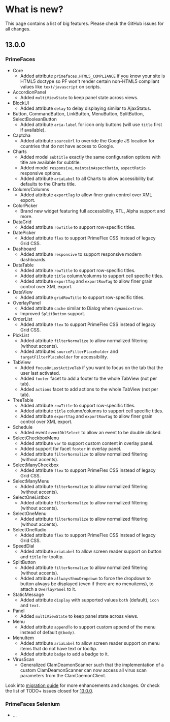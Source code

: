 # What is new?

This page contains a list of big features. Please check the GitHub issues for all changes.

## 13.0.0

### PrimeFaces

* Core
    * Added attribute `primefaces.HTML5_COMPLIANCE` if you know your site is HTML5 doctype so PF won't render certain non-HTML5 compliant values like `text/javascript` on scripts.
* AccordionPanel
    * Added `multiViewState` to keep panel state across views.
* BlockUI
    * Added attribute `delay` to delay displaying similar to AjaxStatus.
* Button, CommandButton, LinkButton, MenuButton, SplitButton, SelectBooleanButton
    * Added attribute `aria-label` for icon only buttons (will use `title` first if available).
* Captcha
    * Added attribute `sourceUrl` to override the Google JS location for countries that do not have access to Google.
* Charts
    * Added model `subtitle` exactly the same configuration options with title are available for subtitle.
    * Added model `responsive`, `maintainAspectRatio`, `aspectRatio` responsive options.
    * Added attribute `ariaLabel` to all Charts to allow accessibility but defaults to the Charts title.
* Column/Columns
    * Added attribute `exportTag` to allow finer grain control over XML export.
* ColorPicker
    * Brand new widget featuring full accessibility, RTL, Alpha support and more.
* DataGrid
    * Added attribute `rowTitle` to support row-specific titles.
* DatePicker
    * Added attribute `flex` to support PrimeFlex CSS instead of legacy Grid CSS.
* Dashboard
    * Added attribute `responsive` to support responsive modern dashboards.
* DataTable
    * Added attribute `rowTitle` to support row-specific titles.
    * Added attribute `title` column/columns to support cell specific titles.
    * Added attribute `exportTag` and `exportRowTag` to allow finer grain control over XML export.
* DataView
    * Added attribute `gridRowTitle` to support row-specific titles.
* OverlayPanel
    * Added attribute `cache` similar to Dialog when `dynamic=true`.
    * Improved `SplitButton` support.
* OrderList
    * Added attribute `flex` to support PrimeFlex CSS instead of legacy Grid CSS.
* PickList
    * Added attribute `filterNormalize` to allow normalized filtering (without accents).
    * Added attributes `sourceFilterPlaceholder` and `targetFilterPlaceholder` for accessibility.
* TabView
    * Added `focusOnLastActiveTab` if you want to focus on the tab that the user last activated.
    * Added `footer` facet to add a footer to the whole TabView (not per tab).
    * Added `actions` facet to add actions to the whole TabView (not per tab).
* TreeTable
    * Added attribute `rowTitle` to support row-specific titles.
    * Added attribute `title` column/columns to support cell specific titles.
    * Added attribute `exportTag` and `exportRowTag` to allow finer grain control over XML export.
* Schedule
    * Added event `eventDblSelect` to allow an event to be double clicked.
* SelectCheckboxMenu
    * Added attribute `var` to support custom content in overlay panel.
    * Added support for facet `footer` in overlay panel.
    * Added attribute `filterNormalize` to allow normalized filtering (without accents).
* SelectManyCheckbox
    * Added attribute `flex` to support PrimeFlex CSS instead of legacy Grid CSS.
* SelectManyMenu
    * Added attribute `filterNormalize` to allow normalized filtering (without accents).
* SelectOneListbox
    * Added attribute `filterNormalize` to allow normalized filtering (without accents).
* SelectOneMenu
    * Added attribute `filterNormalize` to allow normalized filtering (without accents).
* SelectOneRadio
    * Added attribute `flex` to support PrimeFlex CSS instead of legacy Grid CSS.
* SpeedDial
    * Added attribute `ariaLabel` to allow screen reader support on button and `title` for tooltip.
* SplitButton
    * Added attribute `filterNormalize` to allow normalized filtering (without accents).
    * Added attribute `allwaysShowDropdown` to force the dropdown to button always be displayed (even if there are no menuitems), to attach a `OverlayPanel` to it.
* StaticMessage
    * Added attribute `display` with supported values `both` (default), `icon` and `text`.
* Panel
    * Added `multiViewState` to keep panel state across views.
* Menu
    * Added attribute `appendTo` to support custom append of the menu instead of default `@(body)`.
* MenuItem
    * Added attribute `ariaLabel` to allow screen reader support on menu items that do not have text or tooltip.
    * Added attribute `badge` to add a badge to it.
* VirusScan
    * Generalized ClamDeamonScanner such that the implementation of a custom ClamDeamonScanner can now access all virus scan parameters from the ClamDaemonClient.


Look into [migration guide](https://primefaces.github.io/primefaces/13_0_0/#/../migrationguide/13_0_0) for more enhancements and changes.
Or check the list of TODO+ issues closed for
[13.0.0](https://github.com/primefaces/primefaces/issues?q=is%3Aclosed+milestone%3A13.0.0).

### PrimeFaces Selenium 

* ...
